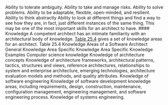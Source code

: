 Ability to tolerate ambiguity. Ability to take and manage risks. Ability to solve problems. Ability to be adaptable, flexible, open-minded, and resilient. Ability to think abstractly Ability to look at different things and find a way to see how they are, in fact, just different instances of the same thing. This may be one of the most important skills for an architect to have. #### Knowledge A competent architect has an intimate familiarity with an architectural body of knowledge. [Table 25.4](ch25.xhtml#ch25tab04) gives a set of knowledge areas for an architect. Table 25.4 Knowledge Areas of a Software Architect General Knowledge Area Specific Knowledge Area Specific Knowledge Examples Computer science knowledge Knowledge of architecture concepts Knowledge of architecture frameworks, architectural patterns, tactics, structures and views, reference architectures, relationships to system and enterprise architecture, emerging technologies, architecture evaluation models and methods, and quality attributes. Knowledge of software engineering Knowledge of software development knowledge areas, including requirements, design, construction, maintenance, configuration management, engineering management, and software engineering process. Knowledge of systems engineering.